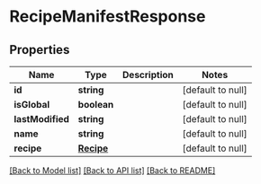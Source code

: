 # RecipeManifestResponse

## Properties
Name | Type | Description | Notes
------------ | ------------- | ------------- | -------------
**id** | **string** |  | [default to null]
**isGlobal** | **boolean** |  | [default to null]
**lastModified** | **string** |  | [default to null]
**name** | **string** |  | [default to null]
**recipe** | [**Recipe**](Recipe.md) |  | [default to null]

[[Back to Model list]](../README.md#documentation-for-models) [[Back to API list]](../README.md#documentation-for-api-endpoints) [[Back to README]](../README.md)


